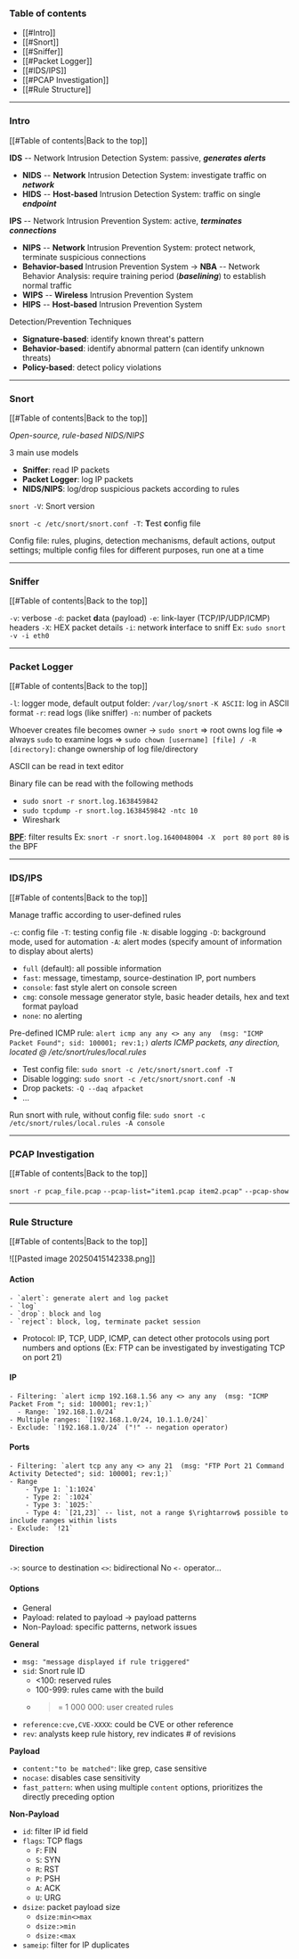 ### Table of contents
- [[#Intro]]
- [[#Snort]]
- [[#Sniffer]]
- [[#Packet Logger]]
- [[#IDS/IPS]]
- [[#PCAP Investigation]]
- [[#Rule Structure]]

___
### Intro
[[#Table of contents|Back to the top]]

**IDS** -- Network Intrusion Detection System: passive, ***generates alerts***
- **NIDS** -- **Network** Intrusion Detection System: investigate traffic on ***network***
- **HIDS** -- **Host-based** Intrusion Detection System: traffic on single ***endpoint***

**IPS** -- Network Intrusion Prevention System: active, ***terminates connections***
- **NIPS** -- **Network** Intrusion Prevention System: protect network, terminate suspicious connections
- **Behavior-based** Intrusion Prevention System $\rightarrow$ **NBA** -- Network Behavior Analysis: require training period (***baselining***) to establish normal traffic
- **WIPS** -- **Wireless** Intrusion Prevention System
- **HIPS** -- **Host-based** Intrusion Prevention System

Detection/Prevention Techniques
- **Signature-based**: identify known threat's pattern
- **Behavior-based**: identify abnormal pattern (can identify unknown threats)
- **Policy-based**: detect policy violations

___
### Snort
[[#Table of contents|Back to the top]]

*Open-source, rule-based NIDS/NIPS*

3 main use models
- **Sniffer**: read IP packets
- **Packet Logger**: log IP packets
- **NIDS/NIPS**: log/drop suspicious packets according to rules

`snort -V`: Snort version

`snort -c /etc/snort/snort.conf -T`: **T**est **c**onfig file

Config file: rules, plugins, detection mechanisms, default actions, output settings; multiple config files for different purposes, run one at a time

___
### Sniffer
[[#Table of contents|Back to the top]]

`-v`: verbose
`-d`: packet **d**ata (payload)
`-e`: link-layer (TCP/IP/UDP/ICMP) headers
`-X`: HEX packet details
`-i`: network **i**nterface to sniff
Ex: `sudo snort -v -i eth0`

___
### Packet Logger
[[#Table of contents|Back to the top]]

`-l`: logger mode, default output folder: `/var/log/snort`
`-K ASCII`: log in ASCII format
`-r`: read logs (like sniffer)
`-n`: number of packets

Whoever creates file becomes owner $\rightarrow$ `sudo snort` $\Rightarrow$ root owns log file
$\Rightarrow$ always `sudo` to examine logs
$\Rightarrow$ `sudo chown [username] [file] / -R [directory]`: change ownership of log file/directory

ASCII can be read in text editor

Binary file can be read with the following methods
- `sudo snort -r snort.log.1638459842`
- `sudo tcpdump -r snort.log.1638459842 -ntc 10`
- Wireshark

**[BPF](https://biot.com/capstats/bpf.html)**: filter results
Ex: `snort -r snort.log.1640048004 -X  port 80`
`port 80` is the BPF

___
### IDS/IPS
[[#Table of contents|Back to the top]]

Manage traffic according to user-defined rules

`-c`: config file
`-T`: testing config file
`-N`: disable logging
`-D`: background mode, used for automation
`-A`: alert modes (specify amount of information to display about alerts)
- `full` (default): all possible information
- `fast`: message, timestamp, source-destination IP, port numbers
- `console`: fast style alert on console screen
- `cmg`: console message generator style, basic header details, hex and text format payload
- `none`: no alerting

Pre-defined ICMP rule: `alert icmp any any <> any any  (msg: "ICMP Packet Found"; sid: 100001; rev:1;)`
*alerts ICMP packets, any direction, located @ /etc/snort/rules/local.rules*

- Test config file: `sudo snort -c /etc/snort/snort.conf -T`
- Disable logging: `sudo snort -c /etc/snort/snort.conf -N`
- Drop packets: `-Q --daq afpacket`
- ...

Run snort with rule, without config file: `sudo snort -c /etc/snort/rules/local.rules -A console`

___
### PCAP Investigation
[[#Table of contents|Back to the top]]

`snort -r pcap_file.pcap`
`--pcap-list="item1.pcap item2.pcap"`
`--pcap-show`

___
### Rule Structure
[[#Table of contents|Back to the top]]

![[Pasted image 20250415142338.png]]

#### Action
	- `alert`: generate alert and log packet
	- `log`
	- `drop`: block and log
	- `reject`: block, log, terminate packet session
- Protocol: IP, TCP, UDP, ICMP, can detect other protocols using port numbers and options (Ex: FTP can be investigated by investigating TCP on port 21)
#### IP
	- Filtering: `alert icmp 192.168.1.56 any <> any any  (msg: "ICMP Packet From "; sid: 100001; rev:1;)`
	  - Range: `192.168.1.0/24`
	- Multiple ranges: `[192.168.1.0/24, 10.1.1.0/24]`
	- Exclude: `!192.168.1.0/24` ("!" -- negation operator)
#### Ports
	- Filtering: `alert tcp any any <> any 21  (msg: "FTP Port 21 Command Activity Detected"; sid: 100001; rev:1;)`
	- Range
		- Type 1: `1:1024`
		- Type 2: `:1024`
		- Type 3: `1025:`
		- Type 4: `[21,23]` -- list, not a range $\rightarrow$ possible to include ranges within lists
	- Exclude: `!21`
#### Direction
`->`: source to destination
`<>`: bidirectional
No `<-` operator...

#### Options
- General
- Payload: related to payload $\rightarrow$ payload patterns
- Non-Payload: specific patterns, network issues

**General**
- `msg: "message displayed if rule triggered"`
- `sid`: Snort rule ID
	- <100: reserved rules
	- 100-999: rules came with the build
	- >= 1 000 000: user created rules
- `reference:cve,CVE-XXXX`: could be CVE or other reference
- `rev`: analysts keep rule history, rev indicates # of revisions

**Payload**
- `content:"to be matched"`: like grep, case sensitive
- `nocase`: disables case sensitivity
- `fast_pattern`: when using multiple `content` options, prioritizes the directly preceding option

**Non-Payload**
- `id`: filter IP id field
- `flags`: TCP flags
	- `F`: FIN
	- `S`: SYN
	- `R`: RST
	- `P`: PSH
	- `A`: ACK
	- `U`: URG
- `dsize`: packet payload size
	- `dsize:min<>max`
	- `dsize:>min`
	- `dsize:<max`
- `sameip`: filter for IP duplicates